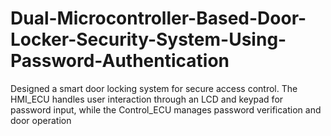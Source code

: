 # Dual-Microcontroller-Based-Door-Locker-Security-System-Using-Password-Authentication
Designed a smart door locking system for secure access control. The HMI_ECU handles user interaction through an LCD and keypad for password input, while the Control_ECU manages password verification and door operation

